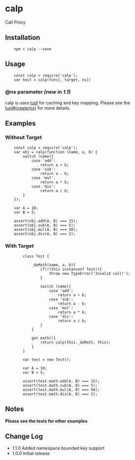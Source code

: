 # calp
Call Proxy

## Installation
```
    npm i calp --save
```

## Usage
```
    const calp = require('calp');
    var host = calp(func[, target, ns])
```

### @ns parameter *(new in 1.1)*
calp is uses [tupl](https://www.npmjs.com/package/tupl) for caching and key mapping. 
Please see the [tupl#create(ns)](https://www.npmjs.com/package/tupl#create) for more details

## Examples

### Without Target

```
    const calp = require('calp');
    var obj = calp(function (name, a, b) {
        switch (name){
            case 'add':
                return a + b;
            case 'sub':
                return a - b;
            case 'mul':
                return a * b;
            case 'div':
                return a / b;
        }
    });

    var A = 10;
    var B = 5;

    assert(obj.add(A, B) === 15);
    assert(obj.sub(A, B) === 5);
    assert(obj.mul(A, B) === 50);
    assert(obj.div(A, B) === 2);    
```

### With Target

```
        class Test {

            _doMath(name, a, b){
                if(!(this instanceof Test)){
                    throw new TypeError('Invalid call!');
                }

                switch (name){
                    case 'add':
                        return a + b;
                    case 'sub':
                        return a - b;
                    case 'mul':
                        return a * b;
                    case 'div':
                        return a / b;
                }
            }

            get math(){
                return calp(this._doMath, this);
            }
        }
        
        var test = new Test();

        var A = 10;
        var B = 5;

        assert(test.math.add(A, B) === 15);
        assert(test.math.sub(A, B) === 5);
        assert(test.math.mul(A, B) === 50);
        assert(test.math.div(A, B) === 2);

```

## Notes
**Please see the tests for other examples**

## Change Log
- 1.1.0 Added namespace bounded key support
- 1.0.0 Initial release